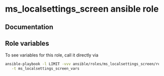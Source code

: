 # ms_localsettings_screen ansible role
## Documentation

## Role variables
To see variables for this role, call it directly via
```bash
ansible-playbook -l LIMIT -vvv ansible/roles/ms_localsettings_screen/role.yml \
   -t ms_localsettings_screen_vars
```
